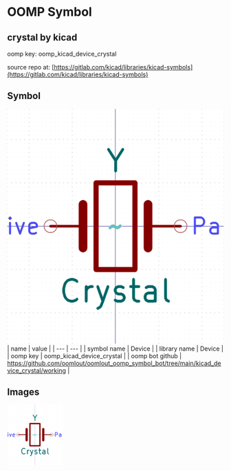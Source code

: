 # OOMP Symbol  
## crystal  by kicad  
  
oomp key: oomp_kicad_device_crystal  
  
source repo at: [https://gitlab.com/kicad/libraries/kicad-symbols](https://gitlab.com/kicad/libraries/kicad-symbols)  
## Symbol  
  
[![working.png](working_600.png)](working.png)  
| name | value | 
| --- | --- | 
| symbol name | Device | 
| library name | Device | 
| oomp key | oomp_kicad_device_crystal | 
| oomp bot github | https://github.com/oomlout/oomlout_oomp_symbol_bot/tree/main/kicad_device_crystal/working | 
## Images  
  
[![working.png](working_140.png)](working.png)  
